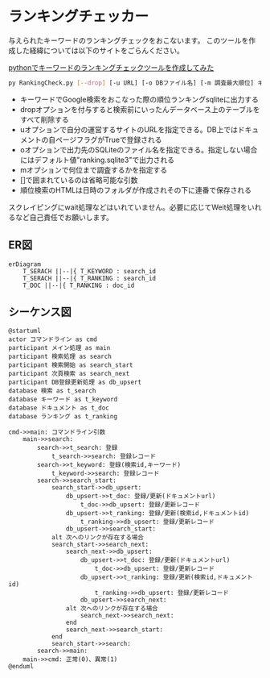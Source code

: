 # ランキングチェッカー

与えられたキーワードのランキングチェックをおこないます。
このツールを作成した経緯については以下のサイトをごらんください。

[pythonでキーワードのランキングチェックツールを作成してみた](https://www.dmysd.net/news/archives/5)

```sh
py RankingCheck.py [--drop] [-u URL] [-o DBファイル名] [-m 調査最大順位] キーワード1 [キーワード2] [キーワード3] …
```

- キーワードでGoogle検索をおこなった際の順位ランキングsqliteに出力する
- dropオプションを付与すると検索前にいったんデータベース上のテーブルをすべて削除する
- uオプションで自分の運営するサイトのURLを指定できる。DB上ではドキュメントの自ページフラグがTrueで登録される
- oオプションで出力先のSQLiteのファイル名を指定できる。指定しない場合にはデフォルト値"ranking.sqlite3"で出力される
- mオプションで何位まで調査するかを指定する
- []で囲まれているのは省略可能な引数
- 順位検索のHTMLは日時のフォルダが作成されその下に連番で保存される

スクレイピングにwait処理などはいれていません。必要に応じてWeit処理をいれるなど自己責任でお願いします。

## ER図

```mermaid
erDiagram
    T_SERACH ||--|{ T_KEYWORD : search_id
    T_SERACH ||--|{ T_RANKING : search_id
    T_DOC ||--|{ T_RANKING : doc_id
```

## シーケンス図

```plantuml
@startuml
actor コマンドライン as cmd
participant メイン処理 as main
participant 検索処理 as search
participant 検索開始 as search_start
participant 次頁検索 as search_next
participant DB登録更新処理 as db_upsert
database 検索 as t_search
database キーワード as t_keyword
database ドキュメント as t_doc
database ランキング as t_ranking

cmd->>main: コマンドライン引数
    main->>search: 
        search->>t_search: 登録
            t_search->>search: 登録レコード
        search->>t_keyword: 登録(検索id,キーワード)
            t_keyword->>search: 登録レコード
        search->>search_start: 
            search_start->>db_upsert: 
                db_upsert->>t_doc: 登録/更新(ドキュメントurl)
                    t_doc->>db_upsert: 登録/更新レコード
                db_upsert->>t_ranking: 登録/更新(検索id,ドキュメントid)
                    t_ranking->>db_upsert: 登録/更新レコード
                db_upsert->>search_start: 
            alt 次へのリンクが存在する場合
            search_start->>search_next: 
                search_next->>db_upsert: 
                    db_upsert->>t_doc: 登録/更新(ドキュメントurl)
                        t_doc->>db_upsert: 登録/更新レコード
                    db_upsert->>t_ranking: 登録/更新(検索id,ドキュメントid)
                        t_ranking->>db_upsert: 登録/更新レコード
                    db_upsert->>search_next: 
                alt 次へのリンクが存在する場合
                    search_next->>search_next: 
                end
                search_next->>search_start: 
            end
            search_start->>search: 
        search->>main: 
    main->>cmd: 正常(0)、異常(1)
@enduml
```
